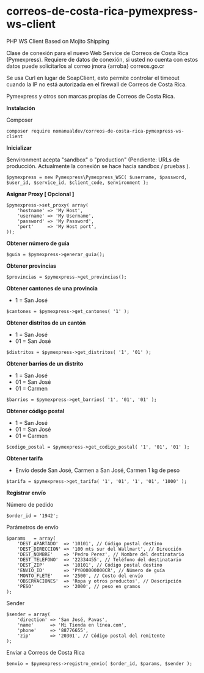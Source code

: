 # correos-de-costa-rica-pymexpress-ws-client

PHP WS Client Based on Mojito Shipping

Clase de conexión para el nuevo Web Service de Correos de Costa Rica (Pymexpress). Requiere de datos de conexión, si usted no cuenta con estos datos puede solicitarlos al correo jmora {arroba} correos.go.cr

Se usa Curl en lugar de SoapClient, esto permite controlar el timeout cuando la IP no está autorizada en el firewall de Correos de Costa Rica.

Pymexpress y otros son marcas propias de Correos de Costa Rica.

**Instalación**

Composer
```
composer require nomanualdev/correos-de-costa-rica-pymexpress-ws-client
```



**Inicializar**

$environment acepta "sandbox" o "production" (Pendiente: URLs de producción. Actualmente la conexión se hace hacia sandbox / pruebas ).

```
$pymexpress = new Pymexpress\Pymexpress_WSC( $username, $password, $user_id, $service_id, $client_code, $environment );
```



**Asignar Proxy [ Opcional ]**
```
$pymexpress->set_proxy( array(
	'hostname' => 'My Host',
	'username' => 'My Username',
	'password' => 'My Password',
	'port'     => 'My Host port',
));
```



**Obtener número de guía**
```
$guia = $pymexpress->generar_guia();
```



**Obtener provincias**
```
$provincias = $pymexpress->get_provincias();
```



**Obtener cantones de una provincia**
- 1 = San José
```
$cantones = $pymexpress->get_cantones( '1' );
```



**Obtener distritos de un cantón**
- 1 = San José
- 01 = San José
```
$distritos = $pymexpress->get_distritos( '1', '01' );
```



**Obtener barrios de un distrito**
- 1 = San José
- 01 = San José
- 01 = Carmen
```
$barrios = $pymexpress->get_barrios( '1', '01', '01' );
```



**Obtener código postal**
- 1 = San José
- 01 = San José
- 01 = Carmen
```
$codigo_postal = $pymexpress->get_codigo_postal( '1', '01', '01' );
```



**Obtener tarifa**
- Envío desde San José, Carmen a San José, Carmen 1 kg de peso
```
$tarifa = $pymexpress->get_tarifa( '1', '01', '1', '01', '1000' );
```


**Registrar envío**

Número de pedido
```
$order_id = '1942';
```

Parámetros de envío
```
$params   = array(
	'DEST_APARTADO'  => '10101', // Código postal destino
	'DEST_DIRECCION' => '100 mts sur del Wallmart', // Dirección
	'DEST_NOMBRE'    => 'Pedro Perez', // Nombre del destinatario
	'DEST_TELEFONO'  => '22334455', // Teléfono del destinatario
	'DEST_ZIP'       => '10101', // Código postal destino
	'ENVIO_ID'       => 'PY000000000CR', // Número de guía
	'MONTO_FLETE'    => '2500', // Costo del envío
	'OBSERVACIONES'  => 'Ropa y otros productos', // Descripción
	'PESO'           => '2000', // peso en gramos
);
```

Sender
```
$sender = array(
	'direction' => 'San José, Pavas',
	'name'      => 'Mi Tienda en línea.com',
	'phone'     => '88776655',
	'zip'       => '20301', // Código postal del remitente
);
```

Enviar a Correos de Costa Rica
```
$envio = $pymexpress->registro_envio( $order_id, $params, $sender );
```
